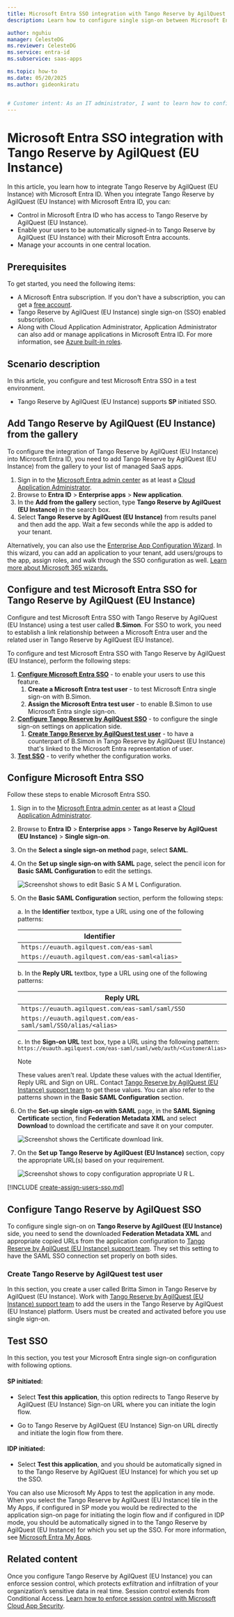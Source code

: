 ```yaml
---
title: Microsoft Entra SSO integration with Tango Reserve by AgilQuest (EU Instance)
description: Learn how to configure single sign-on between Microsoft Entra ID and Tango Reserve by AgilQuest (EU Instance).

author: nguhiu
manager: CelesteDG
ms.reviewer: CelesteDG
ms.service: entra-id
ms.subservice: saas-apps

ms.topic: how-to
ms.date: 05/20/2025
ms.author: gideonkiratu


# Customer intent: As an IT administrator, I want to learn how to configure single sign-on between Microsoft Entra ID and Tango Reserve by AgilQuest (EU Instance) so that I can control who has access to Tango Reserve by AgilQuest (EU Instance), enable automatic sign-in with Microsoft Entra accounts, and manage my accounts in one central location.
---
```


# Microsoft Entra SSO integration with Tango Reserve by AgilQuest (EU Instance)

In this article,  you learn how to integrate Tango Reserve by AgilQuest (EU Instance) with Microsoft Entra ID. When you integrate Tango Reserve by AgilQuest (EU Instance) with Microsoft Entra ID, you can:

* Control in Microsoft Entra ID who has access to Tango Reserve by AgilQuest (EU Instance).
* Enable your users to be automatically signed-in to Tango Reserve by AgilQuest (EU Instance) with their Microsoft Entra accounts.
* Manage your accounts in one central location.

## Prerequisites

To get started, you need the following items:

* A Microsoft Entra subscription. If you don't have a subscription, you can get a [free account](https://azure.microsoft.com/free/).
* Tango Reserve by AgilQuest (EU Instance) single sign-on (SSO) enabled subscription.
* Along with Cloud Application Administrator, Application Administrator can also add or manage applications in Microsoft Entra ID.
For more information, see [Azure built-in roles](~/identity/role-based-access-control/permissions-reference.md).

## Scenario description

In this article,  you configure and test Microsoft Entra SSO in a test environment.

* Tango Reserve by AgilQuest (EU Instance) supports **SP** initiated SSO.

## Add Tango Reserve by AgilQuest (EU Instance) from the gallery

To configure the integration of Tango Reserve by AgilQuest (EU Instance) into Microsoft Entra ID, you need to add Tango Reserve by AgilQuest (EU Instance) from the gallery to your list of managed SaaS apps.

1. Sign in to the [Microsoft Entra admin center](https://entra.microsoft.com) as at least a [Cloud Application Administrator](~/identity/role-based-access-control/permissions-reference.md#cloud-application-administrator).
1. Browse to **Entra ID** > **Enterprise apps** > **New application**.
1. In the **Add from the gallery** section, type **Tango Reserve by AgilQuest (EU Instance)** in the search box.
1. Select **Tango Reserve by AgilQuest (EU Instance)** from results panel and then add the app. Wait a few seconds while the app is added to your tenant.

 Alternatively, you can also use the [Enterprise App Configuration Wizard](https://portal.office.com/AdminPortal/home?Q=Docs#/azureadappintegration). In this wizard, you can add an application to your tenant, add users/groups to the app, assign roles, and walk through the SSO configuration as well. [Learn more about Microsoft 365 wizards.](/microsoft-365/admin/misc/azure-ad-setup-guides)

<a name='configure-and-test-azure-ad-sso-for-tango-reserve-by-agilquest-eu-instance'></a>

## Configure and test Microsoft Entra SSO for Tango Reserve by AgilQuest (EU Instance)

Configure and test Microsoft Entra SSO with Tango Reserve by AgilQuest (EU Instance) using a test user called **B.Simon**. For SSO to work, you need to establish a link relationship between a Microsoft Entra user and the related user in Tango Reserve by AgilQuest (EU Instance).

To configure and test Microsoft Entra SSO with Tango Reserve by AgilQuest (EU Instance), perform the following steps:

1. **[Configure Microsoft Entra SSO](#configure-azure-ad-sso)** - to enable your users to use this feature.
    1. **Create a Microsoft Entra test user** - to test Microsoft Entra single sign-on with B.Simon.
    1. **Assign the Microsoft Entra test user** - to enable B.Simon to use Microsoft Entra single sign-on.
1. **[Configure Tango Reserve by AgilQuest SSO](#configure-tango-reserve-by-agilquest-sso)** - to configure the single sign-on settings on application side.
    1. **[Create Tango Reserve by AgilQuest test user](#create-tango-reserve-by-agilquest-test-user)** - to have a counterpart of B.Simon in Tango Reserve by AgilQuest (EU Instance) that's linked to the Microsoft Entra representation of user.
1. **[Test SSO](#test-sso)** - to verify whether the configuration works.

<a name='configure-azure-ad-sso'></a>

## Configure Microsoft Entra SSO

Follow these steps to enable Microsoft Entra SSO.

1. Sign in to the [Microsoft Entra admin center](https://entra.microsoft.com) as at least a [Cloud Application Administrator](~/identity/role-based-access-control/permissions-reference.md#cloud-application-administrator).
1. Browse to **Entra ID** > **Enterprise apps** > **Tango Reserve by AgilQuest (EU Instance)** > **Single sign-on**.
1. On the **Select a single sign-on method** page, select **SAML**.
1. On the **Set up single sign-on with SAML** page, select the pencil icon for **Basic SAML Configuration** to edit the settings.

    ![Screenshot shows to edit Basic S A M L Configuration.](common/edit-urls.png "Basic Configuration")

1. On the **Basic SAML Configuration** section, perform the following steps:

    a. In the **Identifier** textbox, type a URL using one of the following patterns:

    | **Identifier** |
    |---------|
    | `https://euauth.agilquest.com/eas-saml` |
    | `https://euauth.agilquest.com/eas-saml<alias>` |

    b. In the **Reply URL** textbox, type a URL using one of the following patterns:

    | **Reply URL** |
    |--------|
    | `https://euauth.agilquest.com/eas-saml/saml/SSO` |
    | `https://euauth.agilquest.com/eas-saml/saml/SSO/alias/<alias>` |

    c. In the **Sign-on URL** text box, type a URL using the following pattern:
    `https://euauth.agilquest.com/eas-saml/saml/web/auth/<CustomerAlias>`

    > [!Note]
    > These values aren't real. Update these values with the actual Identifier, Reply URL and Sign on URL. Contact [Tango Reserve by AgilQuest (EU Instance) support team](mailto:support-agilquest@tangoanalytics.com) to get these values. You can also refer to the patterns shown in the **Basic SAML Configuration** section.

1. On the **Set-up single sign-on with SAML** page, in the **SAML Signing Certificate** section,  find **Federation Metadata XML** and select **Download** to download the certificate and save it on your computer.

    ![Screenshot shows the Certificate download link.](common/metadataxml.png "Certificate")

1. On the **Set up Tango Reserve by AgilQuest (EU Instance)** section, copy the appropriate URL(s) based on your requirement.

	![Screenshot shows to copy configuration appropriate U R L.](common/copy-configuration-urls.png "Attributes")  

<a name='create-an-azure-ad-test-user'></a>

[!INCLUDE [create-assign-users-sso.md](~/identity/saas-apps/includes/create-assign-users-sso.md)]

## Configure Tango Reserve by AgilQuest SSO

To configure single sign-on on **Tango Reserve by AgilQuest (EU Instance)** side, you need to send the downloaded **Federation Metadata XML** and appropriate copied URLs from the application configuration to [Tango Reserve by AgilQuest (EU Instance) support team](mailto:support-agilquest@tangoanalytics.com). They set this setting to have the SAML SSO connection set properly on both sides.

### Create Tango Reserve by AgilQuest test user

In this section, you create a user called Britta Simon in Tango Reserve by AgilQuest (EU Instance). Work with [Tango Reserve by AgilQuest (EU Instance) support team](mailto:support-agilquest@tangoanalytics.com) to add the users in the Tango Reserve by AgilQuest (EU Instance) platform. Users must be created and activated before you use single sign-on.

## Test SSO 

In this section, you test your Microsoft Entra single sign-on configuration with following options. 

#### SP initiated:

* Select **Test this application**, this option redirects to Tango Reserve by AgilQuest (EU Instance) Sign-on URL where you can initiate the login flow.  

* Go to Tango Reserve by AgilQuest (EU Instance) Sign-on URL directly and initiate the login flow from there.

#### IDP initiated:

* Select **Test this application**, and you should be automatically signed in to the Tango Reserve by AgilQuest (EU Instance) for which you set up the SSO. 

You can also use Microsoft My Apps to test the application in any mode. When you select the Tango Reserve by AgilQuest (EU Instance) tile in the My Apps, if configured in SP mode you would be redirected to the application sign-on page for initiating the login flow and if configured in IDP mode, you should be automatically signed in to the Tango Reserve by AgilQuest (EU Instance) for which you set up the SSO. For more information, see [Microsoft Entra My Apps](/azure/active-directory/manage-apps/end-user-experiences#azure-ad-my-apps).

## Related content

Once you configure Tango Reserve by AgilQuest (EU Instance) you can enforce session control, which protects exfiltration and infiltration of your organization’s sensitive data in real time. Session control extends from Conditional Access. [Learn how to enforce session control with Microsoft Cloud App Security](/cloud-app-security/proxy-deployment-aad).
